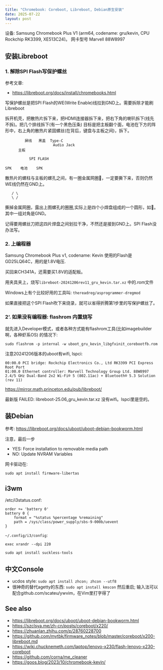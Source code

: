 ```yaml
---
title: "Chromebook: Coreboot, Libreboot, Debian原生安装"
date: 2025-07-22
layout: post
---
```


设备: Samsung Chromebook Plus V1 (arm64, codename: gru/kevin, CPU Rockchip RK3399, XE513C24)。 网卡型号 Marvell 88W8997

## 安装Libreboot

### 1. 解除SPI Flash写保护螺丝

参考文章:
 - <https://libreboot.org/docs/install/chromebooks.html>

写保护螺丝是把SPI Flash的WE(Write Enable)线拉到GND上。需要拆除才能刷Libreboot

拆开机壳，把散热片拆下来，把HDMI连接器拆下来，把右下角的喇叭拆下(线先不拆)。把几个排线拆下(有一个黑色压条)
目标是把主板翻个面，电池在下方的阵形中，右上角的散热片紧固螺丝(在背后，键盘与主板之间)，拆下。

```
         屏线   黑盖  Type-C
                      Audio Jack
      主板

           SPI FLASH

SPK    电池    SPK

```
散热片的螺柱与主板的螺孔之间，有一圈金属网圈🔘，一定要撕下来，否则仍然WE线仍然在GND上。

```
   / \
   \ /

```

撕掉金属网圈，露出上图螺孔的圈圈,实际上是四个小焊盘组成的一个圆形，如🛟。其中一组对角是GND。

记得要用螺丝刀把这四片焊盘之间划拉干净，不然还是接到GND上。SPI Flash没办法写。


### 2. 上编程器

Samsung Chromebook Plus v1, codename: Kevin
使用的Flash是GD25LQ64C，用的是1.8V电压.

买回来CH341A，还需要买1.8V的适配板。

用夹具夹上，烧写`libreboot-20241206rev11_gru_kevin.tar.xz` 中的.rom文件

Windows上有个比较好用的工具叫: `thereadreg/asprogrammer-dregmod`

如果直接把这个SPI Flash吹下来烧录，就可以省得折腾第1步里的写保护螺丝了。


### 2‘. 如果没有编程器: flashrom 内置烧写

就先进入Developer模式，或者各种方式能有flashrom工具(比如imagebuilder啊，各种虾系OS)
的情况下:

	sudo flashrom -p internal -w uboot_gru_kevin_libgfxinit_corebootfb.rom

注意20241206版本的uboot有wifi, lspci:

	00:00.0 PCI bridge: Rockchip Electronics Co., Ltd RK3399 PCI Express Root Port
	01:00.0 Ethernet controller: Marvell Technology Group Ltd. 88W8997 2.4/5 GHz Dual-Band 2x2 Wi-Fi® 5 (802.11ac) + Bluetooth® 5.3 Solution (rev 11)

https://mirror.math.princeton.edu/pub/libreboot/

最新版 FAILED: libreboot-25.06_gru_kevin.tar.xz 没有wifi。lspci里是空的。


## 装Debian

参考:  https://libreboot.org/docs/uboot/uboot-debian-bookworm.html

注意，最后一步

 - YES: Force installation to removable media path
 - NO:  Update NVRAM Variables

网卡驱动在:

```
sudo apt install firmware-libertas
```



## i3wm

/etc/i3status.conf:

```
order += 'battery 0'
battery 0 {
    format = "%status %percentage %remaining"
	path = /sys/class/power_supply/sbs-9-000b/uevent
}
```

`~/.config/i3/config`:

```
exec xrandr --dpi 220
```

```
sudo apt install suckless-tools
```

## 中文Console

 - ucdos style: `sudo apt install zhcon; zhcon --utf8`
 - 很神奇的替代agetty的东西: `sudo apt install kmscon` 然后重启; 输入法可以配合github.com/scateu/ywvim，在Vim里打字得了



## See also
 - <https://libreboot.org/docs/uboot/uboot-debian-bookworm.html>
 - <https://szclsya.me/zh-cn/posts/coreboot/x220/>
 - <https://zhuanlan.zhihu.com/p/28760228700>
 - <https://github.com/mytbk/firmware_notes/blob/master/coreboot/x200-libreboot.md>
 - <https://wiki.chucknemeth.com/laptop/lenovo-x230/flash-lenovo-x230-coreboot>
 - <https://github.com/corna/me_cleaner>
 - <https://goos.blog/2023/10/chromebook-kevin/>
